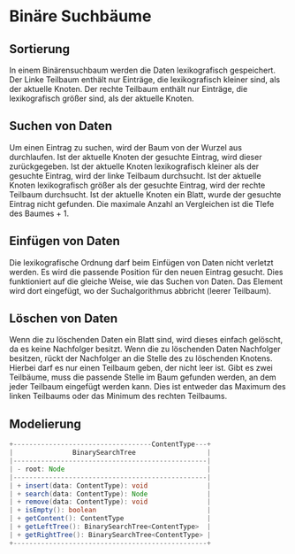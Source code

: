 # Binäre Suchbäume

## Sortierung
In einem Binärensuchbaum werden die Daten lexikografisch gespeichert.
Der Linke Teilbaum enthält nur Einträge, die lexikografisch kleiner sind, als der aktuelle Knoten.
Der rechte Teilbaum enthält nur Einträge, die lexikografisch größer sind, als der aktuelle Knoten.

## Suchen von Daten
Um einen Eintrag zu suchen, wird der Baum von der Wurzel aus durchlaufen.
Ist der aktuelle Knoten der gesuchte Eintrag, wird dieser zurückgegeben.
Ist der aktuelle Knoten lexikografisch kleiner als der gesuchte Eintrag, wird der linke Teilbaum durchsucht.
Ist der aktuelle Knoten lexikografisch größer als der gesuchte Eintrag, wird der rechte Teilbaum durchsucht.
Ist der aktuelle Knoten ein Blatt, wurde der gesuchte Eintrag nicht gefunden.
Die maximale Anzahl an Vergleichen ist die TIefe des Baumes + 1.

## Einfügen von Daten
Die lexikografische Ordnung darf beim Einfügen von Daten nicht verletzt werden.
Es wird die passende Position für den neuen Eintrag gesucht.
Dies funktioniert auf die gleiche Weise, wie das Suchen von Daten.
Das Element wird dort eingefügt, wo der Suchalgorithmus abbricht (leerer Teilbaum).

## Löschen von Daten
Wenn die zu löschenden Daten ein Blatt sind, wird dieses einfach gelöscht, da es keine Nachfolger besitzt.
Wenn die zu löschenden Daten Nachfolger besitzen, rückt der Nachfolger an die Stelle des zu löschenden Knotens.
Hierbei darf es nur einen Teilbaum geben, der nicht leer ist.
Gibt es zwei Teilbäume, muss die passende Stelle im Baum gefunden werden, an dem jeder Teilbaum eingefügt werden kann.
Dies ist entweder das Maximum des linken Teilbaums oder das Minimum des rechten Teilbaums.

## Modelierung
```java
+-----------------------------------ContentType---+
|               BinarySearchTree                  |
|-------------------------------------------------|
| - root: Node                                    |
|-------------------------------------------------|
| + insert(data: ContentType): void               |
| + search(data: ContentType): Node               |
| + remove(data: ContentType): void               |
| + isEmpty(): boolean                            |
| + getContent(): ContentType                     |
| + getLeftTree(): BinarySearchTree<ContentType>  |
| + getRightTree(): BinarySearchTree<ContentType> |
+-------------------------------------------------+
```
